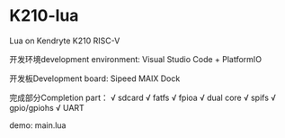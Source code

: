 # K210-lua
Lua on Kendryte K210 RISC-V

开发环境development environment:
Visual Studio Code + PlatformIO

开发板Development board:
Sipeed MAIX Dock

完成部分Completion part：
√ sdcard
√ fatfs
√ fpioa
√ dual core
√ spifs
√ gpio/gpiohs
√ UART

demo:
 main.lua